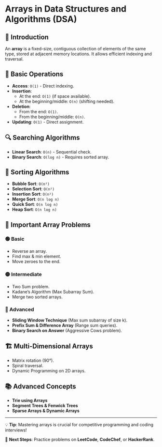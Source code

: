 # Arrays in Data Structures and Algorithms (DSA)

## 📌 Introduction
An **array** is a fixed-size, contiguous collection of elements of the same type, stored at adjacent memory locations. It allows efficient indexing and traversal.

## 🔹 Basic Operations
- **Access**: `O(1)` - Direct indexing.
- **Insertion**:
  - At the end: `O(1)` (if space available).
  - At the beginning/middle: `O(n)` (shifting needed).
- **Deletion**:
  - From the end: `O(1)`.
  - From the beginning/middle: `O(n)`.
- **Updating**: `O(1)` - Direct assignment.

## 🔍 Searching Algorithms
- **Linear Search**: `O(n)` - Sequential check.
- **Binary Search**: `O(log n)` - Requires sorted array.

## 🔄 Sorting Algorithms
- **Bubble Sort**: `O(n²)`
- **Selection Sort**: `O(n²)`
- **Insertion Sort**: `O(n²)`
- **Merge Sort**: `O(n log n)`
- **Quick Sort**: `O(n log n)`
- **Heap Sort**: `O(n log n)`

## 🚀 Important Array Problems
### 🟢 Basic
- Reverse an array.
- Find max & min element.
- Move zeroes to the end.

### 🟡 Intermediate
- Two Sum problem.
- Kadane’s Algorithm (Max Subarray Sum).
- Merge two sorted arrays.

### 🔴 Advanced
- **Sliding Window Technique** (Max sum subarray of size k).
- **Prefix Sum & Difference Array** (Range sum queries).
- **Binary Search on Answer** (Aggressive Cows problem).

## 🏗️ Multi-Dimensional Arrays
- Matrix rotation (90°).
- Spiral traversal.
- Dynamic Programming on 2D arrays.

## 📚 Advanced Concepts
- **Trie using Arrays**
- **Segment Trees & Fenwick Trees**
- **Sparse Arrays & Dynamic Arrays**

---
💡 **Tip**: Mastering arrays is crucial for competitive programming and coding interviews!

🔗 **Next Steps**: Practice problems on **LeetCode**, **CodeChef**, or **HackerRank**.
